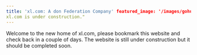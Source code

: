 ```yaml
---
title: 'xl.com: A don Federation Company' featured_image: '/images/gohugo-default-sample-hero-image.jpg' description: "
xl.com is under construction."
---
```


Welcome to the new home of xl.com, please bookmark this website and check back in a couple of days. The website is still
under construction but it should be completed soon.
